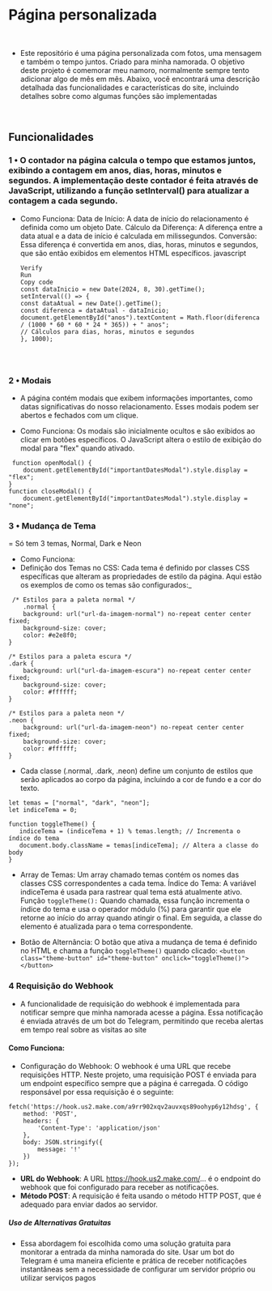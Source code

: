 # Página personalizada
<br> 

 -  Este repositório é uma página personalizada com fotos, uma mensagem e também o tempo juntos. Criado para minha namorada. O objetivo deste projeto é comemorar meu namoro, normalmente sempre tento adicionar algo de mês em mês. Abaixo, você encontrará uma descrição detalhada das funcionalidades e características do site, incluindo detalhes sobre como algumas funções são implementadas

<br>

## Funcionalidades


 ### **1 • O contador na página calcula o tempo que estamos juntos, exibindo a contagem em anos, dias, horas, minutos e segundos. A implementação deste contador é feita através de JavaScript, utilizando a função setInterval() para atualizar a contagem a cada segundo.**

 - Como Funciona:
Data de Início: A data de início do relacionamento é definida como um objeto Date.
Cálculo da Diferença: A diferença entre a data atual e a data de início é calculada em milissegundos.
Conversão: Essa diferença é convertida em anos, dias, horas, minutos e segundos, que são então exibidos em elementos HTML específicos.
javascript

      ```
    Verify
    Run
    Copy code
    const dataInicio = new Date(2024, 8, 30).getTime();
    setInterval(() => {
    const dataAtual = new Date().getTime();
    const diferenca = dataAtual - dataInicio;
    document.getElementById("anos").textContent = Math.floor(diferenca / (1000 * 60 * 60 * 24 * 365)) + " anos";
    // Cálculos para dias, horas, minutos e segundos
    }, 1000);




### **2 • Modais**

  - A página contém modais que exibem informações importantes, como datas significativas do nosso relacionamento. Esses modais podem ser abertos e fechados com um clique.

  - Como Funciona:
Os modais são inicialmente ocultos e são exibidos ao clicar em botões específicos.
O JavaScript altera o estilo de exibição do modal para "flex" quando ativado.

```
 function openModal() {
    document.getElementById("importantDatesModal").style.display = "flex";
}
function closeModal() {
    document.getElementById("importantDatesModal").style.display = "none";
```

### **3 • Mudança de Tema**

 = Só tem 3 temas, Normal, Dark e Neon

 - Como Funciona:
 - Definição dos Temas no CSS: Cada tema é definido por classes CSS específicas que alteram as propriedades de estilo da página. Aqui estão os exemplos de como os temas são configurados:_
```
 /* Estilos para a paleta normal */
    .normal {
    background: url("url-da-imagem-normal") no-repeat center center fixed;
    background-size: cover;
    color: #e2e8f0;
}

/* Estilos para a paleta escura */
.dark {
    background: url("url-da-imagem-escura") no-repeat center center fixed;
    background-size: cover;
    color: #ffffff;
}

/* Estilos para a paleta neon */
.neon {
    background: url("url-da-imagem-neon") no-repeat center center fixed;
    background-size: cover;
    color: #ffffff;
}
```


 - Cada classe (.normal, .dark, .neon) define um conjunto de estilos que serão aplicados ao corpo da página, incluindo a cor de fundo e a cor do texto.
 
 ```
let temas = ["normal", "dark", "neon"];
 let indiceTema = 0;

 function toggleTheme() {
    indiceTema = (indiceTema + 1) % temas.length; // Incrementa o índice do tema
    document.body.className = temas[indiceTema]; // Altera a classe do body
 } 
```
 



- Array de Temas: Um array chamado temas contém os nomes das classes CSS correspondentes a cada tema.
Índice do Tema: A variável indiceTema é usada para rastrear qual tema está atualmente ativo.
Função ```toggleTheme():``` Quando chamada, essa função incrementa o índice do tema e usa o operador módulo (%) para garantir que ele retorne ao início do array quando atingir o final. Em seguida, a classe do elemento <body> é atualizada para o tema correspondente.

 - Botão de Alternância: O botão que ativa a mudança de tema é definido no HTML e chama a função ```toggleTheme()``` quando clicado:
  ```<button class="theme-button" id="theme-button" onclick="toggleTheme()"></button>```


### **4 Requisição do Webhook**
- A funcionalidade de requisição do webhook é implementada para notificar sempre que minha namorada acesse a página. Essa notificação é enviada através de um bot do Telegram, permitindo que receba alertas em tempo real sobre as visitas ao site

#### Como Funciona:
 - Configuração do Webhook: O webhook é uma URL que recebe requisições HTTP. Neste projeto, uma requisição POST é enviada para um endpoint específico sempre que a página é carregada. O código responsável por essa requisição é o seguinte:

```
fetch('https://hook.us2.make.com/a9rr902xqv2auvxqs89oohyp6y12hdsg', {
    method: 'POST',
    headers: {
        'Content-Type': 'application/json'
    },
    body: JSON.stringify({
        message: '!'
    })
});
```

 - **URL do Webhook**: A URL https://hook.us2.make.com/... é o endpoint do webhook que foi configurado para receber as notificações.
 - **Método POST**: A requisição é feita usando o método HTTP POST, que é adequado para enviar dados ao servidor.

##### Uso de Alternativas Gratuitas

 -  Essa abordagem foi escolhida como uma solução gratuita para monitorar a entrada da minha namorada do site. Usar um bot do Telegram é uma maneira eficiente e prática de receber notificações instantâneas sem a necessidade de configurar um servidor próprio ou utilizar serviços pagos
